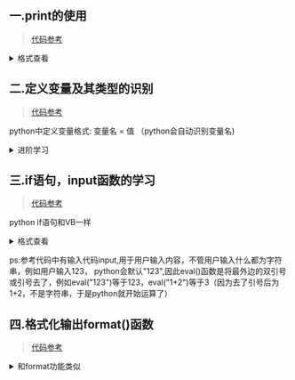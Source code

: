 ## 一.print的使用

>[代码参考](https://github.com/3114aaa/Python/blob/main/print.py)

<details><summary>格式查看</summary>
<p>
  print([obj1],[obj2]...[,sep=""][,"end=""][,file=sys.stdout])
  
  obj表示内容，sep用于替换obj与obj的逗号（逗号默认输出为空格），end结尾替换（print默认结尾会换行），file为打开文件对象(打开文件代码为'''变量名 = open("路径","w")''')
  
</p>
</details>

## 二.定义变量及其类型的识别

>[代码参考](https://github.com/3114aaa/Python/blob/main/%E5%8F%98%E9%87%8F%E7%B1%BB%E5%9E%8B.py)

python中定义变量格式: 变量名 = 值 （python会自动识别变量名)

<details><summary>进阶学习</summary>
<p>
  函数:type()可以识别变量类型，见代码参考中
</p>
</details>

## 三.if语句，input函数的学习

>[代码参考](https://github.com/3114aaa/Python/blob/main/if%E7%9A%84%E4%BD%BF%E7%94%A8.py)

python if语句和VB一样

<details><summary>格式查看</summary>
<p>
  <b>第一种使用</b>

    if 条件判断：
      执行代码
  
  <b>第二种使用</b>
  
    if 条件判断：
      执行代码A
    else:
      执行代码B
    
  <b>第三种使用</b>
  
    if 条件A判断：
      执行代码A
    elif 条件B判断:
      执行代码B
    ...
    else:
      执行代码B
  
  <b><i>相信能看我写博客的人都学过VB，与VB知识差不多的就不过多叙述了</i></b>
  
</p>
</details>

ps:参考代码中有输入代码input,用于用户输入内容，不管用户输入什么都为字符串，例如用户输入123，
python会默认"123",因此eval()函数是将最外边的双引号或引号去了，例如eval("123")等于123，eval("1+2")等于3（因为去了引号后为1+2，不是字符串，于是python就开始运算了） 

## 四.格式化输出format()函数

>[代码参考](https://github.com/3114aaa/Python/blob/main/%E6%A0%BC%E5%BC%8F%E5%8C%96%E8%BE%93%E5%87%BAformat().py)

<details>
  <summary>和format功能类似</summary>
    .%d,%i 整型
    .%o 八进制
    .%x %X 十六进制
    .%e 科学计数e
    .%E 科学计数E
    .%f 小数
    .%c asc码
    .%s 字符串
用法(例如输出整型)：print("年龄:%d"%(18))
<\details>
  
\n  换行

\t  tab

\\  \

#\'  '

#\"  "

\0  空

\ooo    八进制

\xhh    十六进制

'''
